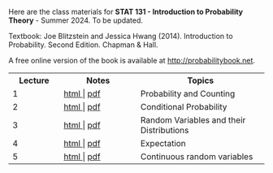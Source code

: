 
Here are the class materials for **STAT 131 - Introduction to Probability Theory** - Summer 2024.
To be updated.

Textbook: Joe Blitzstein and Jessica Hwang (2014). Introduction to Probability. Second Edition. Chapman & Hall. 

A free online version of the book is available at http://probabilitybook.net.

<table style="width:100%">
  <tr>
    <th width="20%">  Lecture     </th>
    <th width="30%">  Notes     </th>
    <th width="50%">  Topics      </th>
  </tr>
  <tr>
    <td width="20%">  1 </td>
    <td width="30%">  <a href="lec01.html"> html </a> | <a href="lec01.pdf"> pdf </a> </td>
    <td width="50%">  Probability and Counting </td>
  </tr>
    <tr>
    <td width="20%">  2 </td>
    <td width="30%">  <a href="lec02.html"> html </a> | <a href="lec02.pdf"> pdf </a> </td>
    <td width="50%">  Conditional Probability</td>
  </tr>
  <tr>
    <td width="20%">  3 </td>
    <td width="30%">  <a href="lec03.html"> html </a> | <a href="lec03.pdf"> pdf </a> </td>
    <td width="50%">  Random Variables and their Distributions </td>
  </tr>
  <tr>
    <td width="20%">  4 </td>
    <td width="30%">  <a href="lec04.html"> html </a> | <a href="lec04.pdf"> pdf </a> </td>
    <td width="50%"> Expectation </td>
  </tr>
  <tr>
    <td width="20%">  5 </td>
    <td width="30%">  <a href="lec05.html"> html </a> | <a href="lec05.pdf"> pdf </a> </td>
    <td width="50%"> Continuous random variables </td>
  </tr>
 </table>


